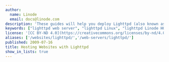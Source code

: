 ```yaml
---
author:
  name: Linode
  email: docs@linode.com
description: 'These guides will help you deploy Lighttpd (also known as Lighty), a high performance web server package, designed to power the delivery of websites big and small.'
keywords: ["lighttpd web server", "lighttpd Linux", "lighttpd Linode HOWTO"]
license: '[CC BY-ND 4.0](https://creativecommons.org/licenses/by-nd/4.0)'
aliases: ['/websites/lighttpd/','/web-servers/lighttpd/']
published: 2009-07-16
title: Hosting Websites with Lighttpd
show_in_lists: true
---
```


